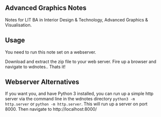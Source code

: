 ## Advanced Graphics Notes
Notes for LIT BA in Interior Design & Technology, Advanced Graphics & Visualisation.
## Usage
You need to run this note set on a webserver.

Download and extract the zip file to your web server.  Fire up a browser and navigate to wdnotes.. Thats it!

## Webserver Alternatives
If you want you, and have Python 3 installed, you can run up a simple http server via the command line in the wdnotes directory
`python3 -m http.server` or `python -m http.server`.  This will run up a server on port 8000. Then navigate to http://localhost:8000/
